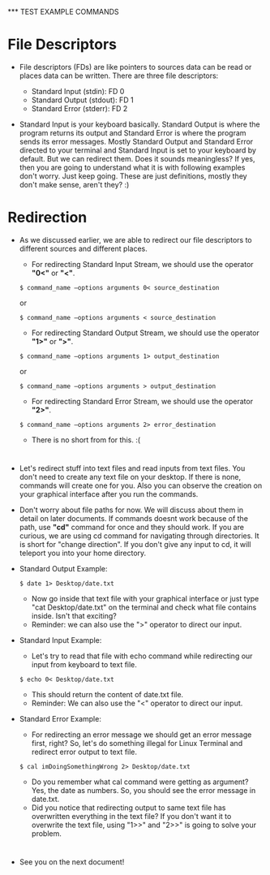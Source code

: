*** TEST EXAMPLE COMMANDS

# File Descriptors
  * File descriptors (FDs) are like pointers to sources data can be read or places data can be written. There are three file descriptors:
    * Standard Input (stdin): FD 0
    * Standard Output (stdout): FD 1
    * Standard Error (stderr): FD 2

  * Standard Input is your keyboard basically. Standard Output is where the program returns its output and Standard Error is where the program sends its error messages. Mostly Standard Output and Standard Error directed to your terminal and Standard Input is set to your keyboard by default. But we can redirect them. Does it sounds meaningless? If yes, then you are going to understand what it is with following examples don't worry. Just keep going. These are just definitions, mostly they don't make sense, aren't they? :)

  # Redirection
  * As we discussed earlier, we are able to redirect our file descriptors to different sources and different places. 
    * For redirecting Standard Input Stream, we should use the operator **"0<"** or **"<"**. 
    ```
    $ command_name –options arguments 0< source_destination
    ```
    or
    ```
    $ command_name –options arguments < source_destination
    ```

    * For redirecting Standard Output Stream, we should use the operator **"1>"** or **">"**.
    ```
    $ command_name –options arguments 1> output_destination
    ```
    or 
    ```
    $ command_name –options arguments > output_destination
    ```

    * For redirecting Standard Error Stream, we should use the operator **"2>"**.
    ```
    $ command_name –options arguments 2> error_destination
    ```
      * There is no short from for this. :(
    
  #
  * Let's redirect stuff into text files and read inputs from text files. You don't need to create any text file on your desktop. If there is none, commands will create one for you. Also you can observe the creation on your graphical interface after you run the commands. 
  * Don't worry about file paths for now. We will discuss about them in detail on later documents. If commands doesnt work because of the path, use **"cd"** command for once and they should work. If you are curious, we are using cd command for navigating through directories. It is short for "change direction". If you don't give any input to cd, it will teleport you into your home directory.

  * Standard Output Example:
    ```
    $ date 1> Desktop/date.txt
    ```
    * Now go inside that text file with your graphical interface or just type "cat Desktop/date.txt" on the terminal and check what file contains inside. Isn't that exciting?
    * Reminder: we can also use the ">" operator to direct our input. 

  * Standard Input Example:
    * Let's try to read that file with echo command while redirecting our input from keyboard to text file.
    ```
    $ echo 0< Desktop/date.txt
    ```
    * This should return the content of date.txt file.
    * Reminder: We can also use the "<" operator to direct our input. 

  * Standard Error Example:
    * For redirecting an error message we should get an error message first, right? So, let's do something illegal for Linux Terminal and redirect error output to text file.
    ```
    $ cal imDoingSomethingWrong 2> Desktop/date.txt
    ```
    * Do you remember what cal command were getting as argument? Yes, the date as numbers. So, you should see the error message in date.txt.
    * Did you notice that redirecting output to same text file has overwritten everything in the text file? If you don't want it to overwrite the text file, using "1>>" and "2>>" is going to solve your problem.

 #
 * See you on the next document!